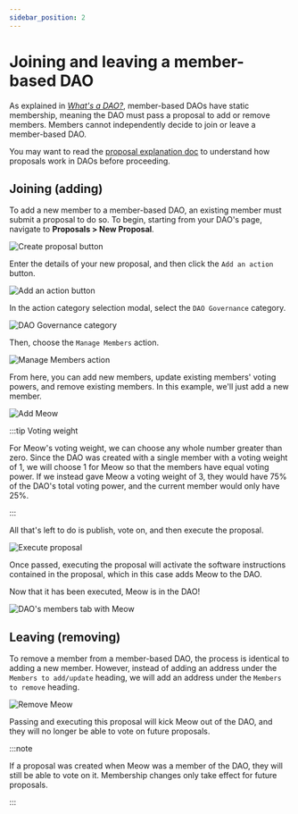 ```yaml
---
sidebar_position: 2
---
```


# Joining and leaving a member-based DAO

As explained in [_What's a
DAO?_](../introduction/whats-a-dao#members-multisig-replacement), member-based
DAOs have static membership, meaning the DAO must pass a proposal to add or
remove members. Members cannot independently decide to join or leave a
member-based DAO.

You may want to read the [proposal explanation
doc](/features/proposals/what) to understand how proposals work in DAOs
before proceeding.

## Joining (adding)

To add a new member to a member-based DAO, an existing member must submit a
proposal to do so. To begin, starting from your DAO's page, navigate to
**Proposals > New Proposal**.

![Create proposal button](/img/quickstart/create-proposal-button.png)

Enter the details of your new proposal, and then click the `Add an action`
button.

![Add an action button](/img/quickstart/add-member-add-action.png)

In the action category selection modal, select the `DAO Governance` category.

![DAO Governance category](/img/quickstart/add-member-action-modal.png)

Then, choose the `Manage Members` action.

![Manage Members action](/img/quickstart/add-member-manage-members.png)

From here, you can add new members, update existing members' voting powers, and
remove existing members. In this example, we'll just add a new member.

![Add Meow](/img/quickstart/add-member-add-meow.png)

:::tip Voting weight

For Meow's voting weight, we can choose any whole number greater than zero.
Since the DAO was created with a single member with a voting weight of 1, we
will choose 1 for Meow so that the members have equal voting power. If we
instead gave Meow a voting weight of 3, they would have 75% of the DAO's total
voting power, and the current member would only have 25%.

:::

All that's left to do is publish, vote on, and then execute the proposal.

![Execute proposal](/img/quickstart/add-member-proposal-execute.png)

Once passed, executing the proposal will activate the software instructions
contained in the proposal, which in this case adds Meow to the DAO.

Now that it has been executed, Meow is in the DAO!

![DAO's members tab with Meow](/img/quickstart/add-member-done.png)

## Leaving (removing)

To remove a member from a member-based DAO, the process is identical to adding a
new member. However, instead of adding an address under the `Members to
add/update` heading, we will add an address under the `Members to remove`
heading.

![Remove Meow](/img/quickstart/remove-member-action.png)

Passing and executing this proposal will kick Meow out of the DAO, and they will
no longer be able to vote on future proposals.

:::note

If a proposal was created when Meow was a member of the DAO, they will still be
able to vote on it. Membership changes only take effect for future proposals.

:::
